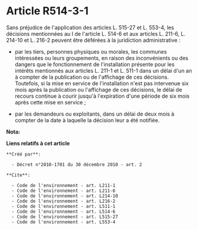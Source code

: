 # Article R514-3-1

Sans préjudice de l'application des articles L. 515-27 et L. 553-4, les décisions mentionnées au I de l'article L. 514-6 et
aux articles L. 211-6, L. 214-10 et L. 216-2 peuvent être déférées à la juridiction administrative :

- par les tiers, personnes physiques ou morales, les communes intéressées ou leurs groupements, en raison des inconvénients
ou des dangers que le fonctionnement de l'installation présente pour les intérêts mentionnés aux articles L. 211-1 et L.
511-1 dans un délai d'un an à compter de la publication ou de l'affichage de ces décisions. Toutefois, si la mise en service
de l'installation n'est pas intervenue six mois après la publication ou l'affichage de ces décisions, le délai de recours
continue à courir jusqu'à l'expiration d'une période de six mois après cette mise en service ;

- par les demandeurs ou exploitants, dans un délai de deux mois à compter de la date à laquelle la décision leur a été
notifiée.

**Nota:**



**Liens relatifs à cet article**

	**Créé par**:

	  - Décret n°2010-1701 du 30 décembre 2010 - art. 2

	**Cite**:

	  - Code de l'environnement - art. L211-1
	  - Code de l'environnement - art. L211-6
	  - Code de l'environnement - art. L214-10
	  - Code de l'environnement - art. L216-2
	  - Code de l'environnement - art. L511-1
	  - Code de l'environnement - art. L514-6
	  - Code de l'environnement - art. L515-27
	  - Code de l'environnement - art. L553-4

